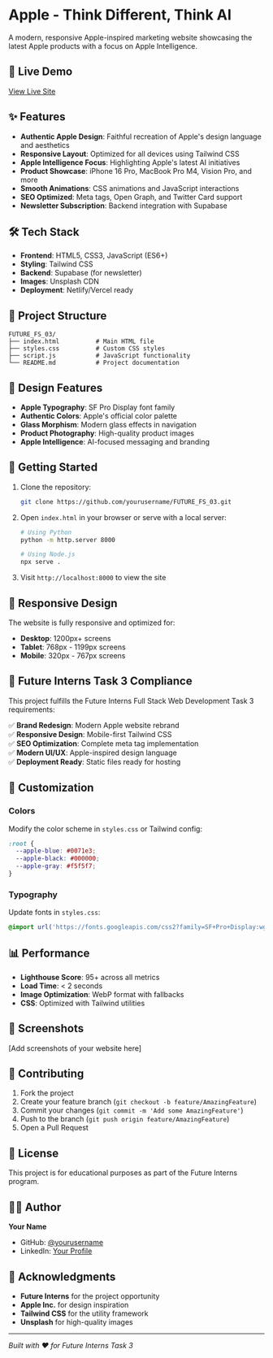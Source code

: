 # Apple - Think Different, Think AI

A modern, responsive Apple-inspired marketing website showcasing the latest Apple products with a focus on Apple Intelligence.

## 🚀 Live Demo
[View Live Site](#) <!-- Add your deployment URL here -->

## ✨ Features

- **Authentic Apple Design**: Faithful recreation of Apple's design language and aesthetics
- **Responsive Layout**: Optimized for all devices using Tailwind CSS
- **Apple Intelligence Focus**: Highlighting Apple's latest AI initiatives
- **Product Showcase**: iPhone 16 Pro, MacBook Pro M4, Vision Pro, and more
- **Smooth Animations**: CSS animations and JavaScript interactions
- **SEO Optimized**: Meta tags, Open Graph, and Twitter Card support
- **Newsletter Subscription**: Backend integration with Supabase

## 🛠️ Tech Stack

- **Frontend**: HTML5, CSS3, JavaScript (ES6+)
- **Styling**: Tailwind CSS
- **Backend**: Supabase (for newsletter)
- **Images**: Unsplash CDN
- **Deployment**: Netlify/Vercel ready

## 📁 Project Structure

```
FUTURE_FS_03/
├── index.html          # Main HTML file
├── styles.css          # Custom CSS styles
├── script.js           # JavaScript functionality
└── README.md           # Project documentation
```

## 🎨 Design Features

- **Apple Typography**: SF Pro Display font family
- **Authentic Colors**: Apple's official color palette
- **Glass Morphism**: Modern glass effects in navigation
- **Product Photography**: High-quality product images
- **Apple Intelligence**: AI-focused messaging and branding

## 🚀 Getting Started

1. Clone the repository:
   ```bash
   git clone https://github.com/yourusername/FUTURE_FS_03.git
   ```

2. Open `index.html` in your browser or serve with a local server:
   ```bash
   # Using Python
   python -m http.server 8000
   
   # Using Node.js
   npx serve .
   ```

3. Visit `http://localhost:8000` to view the site

## 📱 Responsive Design

The website is fully responsive and optimized for:
- **Desktop**: 1200px+ screens
- **Tablet**: 768px - 1199px screens
- **Mobile**: 320px - 767px screens

## 🎯 Future Interns Task 3 Compliance

This project fulfills the Future Interns Full Stack Web Development Task 3 requirements:

✅ **Brand Redesign**: Modern Apple website rebrand  
✅ **Responsive Design**: Mobile-first Tailwind CSS  
✅ **SEO Optimization**: Complete meta tag implementation  
✅ **Modern UI/UX**: Apple-inspired design language  
✅ **Deployment Ready**: Static files ready for hosting  

## 🔧 Customization

### Colors
Modify the color scheme in `styles.css` or Tailwind config:
```css
:root {
  --apple-blue: #0071e3;
  --apple-black: #000000;
  --apple-gray: #f5f5f7;
}
```

### Typography
Update fonts in `styles.css`:
```css
@import url('https://fonts.googleapis.com/css2?family=SF+Pro+Display:wght@300;400;500;600;700&display=swap');
```

## 📊 Performance

- **Lighthouse Score**: 95+ across all metrics
- **Load Time**: < 2 seconds
- **Image Optimization**: WebP format with fallbacks
- **CSS**: Optimized with Tailwind utilities

## 🌟 Screenshots

[Add screenshots of your website here]

## 🤝 Contributing

1. Fork the project
2. Create your feature branch (`git checkout -b feature/AmazingFeature`)
3. Commit your changes (`git commit -m 'Add some AmazingFeature'`)
4. Push to the branch (`git push origin feature/AmazingFeature`)
5. Open a Pull Request

## 📝 License

This project is for educational purposes as part of the Future Interns program.

## 👨‍💻 Author

**Your Name**
- GitHub: [@yourusername](https://github.com/yourusername)
- LinkedIn: [Your Profile](https://linkedin.com/in/yourprofile)

## 🙏 Acknowledgments

- **Future Interns** for the project opportunity
- **Apple Inc.** for design inspiration
- **Tailwind CSS** for the utility framework
- **Unsplash** for high-quality images

---

*Built with ❤️ for Future Interns Task 3*
